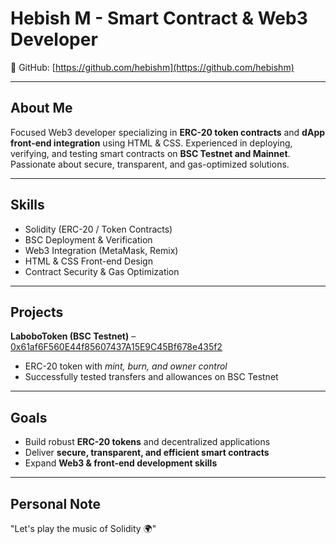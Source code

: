 # Hebish M - Smart Contract & Web3 Developer

💼 GitHub: [https://github.com/hebishm](https://github.com/hebishm)

---

## About Me
Focused Web3 developer specializing in **ERC-20 token contracts** and **dApp front-end integration** using HTML & CSS. Experienced in deploying, verifying, and testing smart contracts on **BSC Testnet and Mainnet**. Passionate about secure, transparent, and gas-optimized solutions.

---

## Skills
- Solidity (ERC-20 / Token Contracts)  
- BSC Deployment & Verification  
- Web3 Integration (MetaMask, Remix)  
- HTML & CSS Front-end Design  
- Contract Security & Gas Optimization  

---

## Projects
**LaboboToken (BSC Testnet)** – [0x61af6F560E44f85607437A15E9C45Bf678e435f2](https://testnet.bscscan.com/address/0x61af6F560E44f85607437A15E9C45Bf678e435f2)  
- ERC-20 token with *mint, burn, and owner control*  
- Successfully tested transfers and allowances on BSC Testnet  

---

## Goals
- Build robust **ERC-20 tokens** and decentralized applications  
- Deliver **secure, transparent, and efficient smart contracts**  
- Expand **Web3 & front-end development skills**  

---

## Personal Note
"Let's play the music of Solidity 🌍"
